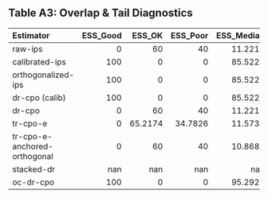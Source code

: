 ## Table A3: Overlap & Tail Diagnostics

| Estimator                    |   ESS_Good |   ESS_OK |   ESS_Poor |   ESS_Median |   Tail_Good |   Tail_OK |   Tail_Poor |   Tail_Median |   Hell_Good |   Hell_OK |   Hell_Poor |   Hell_Median |
|:-----------------------------|-----------:|---------:|-----------:|-------------:|------------:|----------:|------------:|--------------:|------------:|----------:|------------:|--------------:|
| raw-ips                      |          0 |  60      |    40      |      11.2212 |      0      |   0       |         100 |      0.554501 |     33.3333 |         0 |     66.6667 |      0.164174 |
| calibrated-ips               |        100 |   0      |     0      |      85.5228 |     94.6667 |   1.33333 |           4 |     10.1014   |    100      |         0 |      0      |      0.996639 |
| orthogonalized-ips           |        100 |   0      |     0      |      85.5228 |     94.6667 |   1.33333 |           4 |     10.1014   |    100      |         0 |      0      |      0.996639 |
| dr-cpo (calib)               |        100 |   0      |     0      |      85.5228 |     94.6667 |   1.33333 |           4 |     10.1014   |    100      |         0 |      0      |      0.996639 |
| dr-cpo                       |          0 |  60      |    40      |      11.2212 |      0      |   0       |         100 |      0.554501 |     33.3333 |         0 |     66.6667 |      0.164174 |
| tr-cpo-e                     |          0 |  65.2174 |    34.7826 |      11.5738 |      0      |   0       |         100 |      0.556693 |     33.3333 |         0 |     66.6667 |      0.172779 |
| tr-cpo-e-anchored-orthogonal |          0 |  60      |    40      |      10.8686 |      0      |   0       |         100 |      0.55231  |     33.3333 |         0 |     66.6667 |      0.176374 |
| stacked-dr                   |        nan | nan      |   nan      |     nan      |    nan      | nan       |         nan |    nan        |    nan      |       nan |    nan      |    nan        |
| oc-dr-cpo                    |        100 |   0      |     0      |      95.2927 |     95      |   0       |           5 |      9.29814  |    100      |         0 |      0      |      0.997422 |